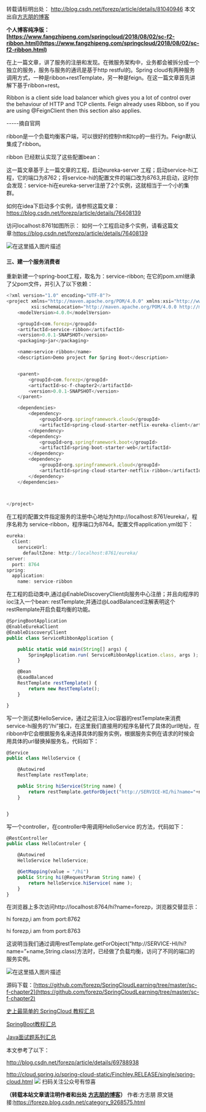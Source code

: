 转载请标明出处：
http://blog.csdn.net/forezp/article/details/81040946
本文出自[方志朋的博客](http://blog.csdn.net/forezp)

**个人博客纯净版：[https://www.fangzhipeng.com/springcloud/2018/08/02/sc-f2-ribbon.html](https://www.fangzhipeng.com/springcloud/2018/08/02/sc-f2-ribbon.html)**

在上一篇文章，讲了服务的注册和发现。在微服务架构中，业务都会被拆分成一个独立的服务，服务与服务的通讯是基于http restful的。Spring cloud有两种服务调用方式，一种是ribbon+restTemplate，另一种是feign。在这一篇文章首先讲解下基于ribbon+rest。

Ribbon is a client side load balancer which gives you a lot of control over the behaviour of HTTP and TCP clients. Feign already uses Ribbon, so if you are using @FeignClient then this section also applies.

-----摘自官网

ribbon是一个负载均衡客户端，可以很好的控制htt和tcp的一些行为。Feign默认集成了ribbon。

ribbon 已经默认实现了这些配置bean：

这一篇文章基于上一篇文章的工程，启动eureka-server 工程；启动service-hi工程，它的端口为8762；将service-hi的配置文件的端口改为8763,并启动，这时你会发现：service-hi在eureka-server注册了2个实例，这就相当于一个小的集群。

如何在idea下启动多个实例，请参照这篇文章：
https://blog.csdn.net/forezp/article/details/76408139

访问localhost:8761如图所示：
如何一个工程启动多个实例，请看这篇文章:https://blog.csdn.net/forezp/article/details/76408139

![在这里插入图片描述](https://gitee.com/hezhiyuan007/java-study/raw/master/images/springcloud/f880bd27-56ae-4628-bbfb-0000d8331fcc.png)

#### 三、建一个服务消费者

重新新建一个spring-boot工程，取名为：service-ribbon;
在它的pom.xml继承了父pom文件，并引入了以下依赖：
```js 
<?xml version="1.0" encoding="UTF-8"?>
<project xmlns="http://maven.apache.org/POM/4.0.0" xmlns:xsi="http://www.w3.org/2001/XMLSchema-instance"
         xsi:schemaLocation="http://maven.apache.org/POM/4.0.0 http://maven.apache.org/xsd/maven-4.0.0.xsd">
    <modelVersion>4.0.0</modelVersion>

    <groupId>com.forezp</groupId>
    <artifactId>service-ribbon</artifactId>
    <version>0.0.1-SNAPSHOT</version>
    <packaging>jar</packaging>

    <name>service-ribbon</name>
    <description>Demo project for Spring Boot</description>


    <parent>
        <groupId>com.forezp</groupId>
        <artifactId>sc-f-chapter2</artifactId>
        <version>0.0.1-SNAPSHOT</version>
    </parent>

    <dependencies>
        <dependency>
            <groupId>org.springframework.cloud</groupId>
            <artifactId>spring-cloud-starter-netflix-eureka-client</artifactId>
        </dependency>
        <dependency>
            <groupId>org.springframework.boot</groupId>
            <artifactId>spring-boot-starter-web</artifactId>
        </dependency>
        <dependency>
            <groupId>org.springframework.cloud</groupId>
            <artifactId>spring-cloud-starter-netflix-ribbon</artifactId>
        </dependency>
    </dependencies>

 

</project>
```

在工程的配置文件指定服务的注册中心地址为http://localhost:8761/eureka/，程序名称为 service-ribbon，程序端口为8764。配置文件application.yml如下：

```js 
eureka:
  client:
    serviceUrl:
      defaultZone: http://localhost:8761/eureka/
server:
  port: 8764
spring:
  application:
    name: service-ribbon
```

在工程的启动类中,通过@EnableDiscoveryClient向服务中心注册；并且向程序的ioc注入一个bean: restTemplate;并通过@LoadBalanced注解表明这个restRemplate开启负载均衡的功能。

```js 
@SpringBootApplication
@EnableEurekaClient
@EnableDiscoveryClient
public class ServiceRibbonApplication {

    public static void main(String[] args) {
        SpringApplication.run( ServiceRibbonApplication.class, args );
    }

    @Bean
    @LoadBalanced
    RestTemplate restTemplate() {
        return new RestTemplate();
    }

}
```

写一个测试类HelloService，通过之前注入ioc容器的restTemplate来消费service-hi服务的“/hi”接口，在这里我们直接用的程序名替代了具体的url地址，在ribbon中它会根据服务名来选择具体的服务实例，根据服务实例在请求的时候会用具体的url替换掉服务名，代码如下：

```js 
@Service
public class HelloService {

    @Autowired
    RestTemplate restTemplate;

    public String hiService(String name) {
        return restTemplate.getForObject("http://SERVICE-HI/hi?name="+name,String.class);
    }


}
```

写一个controller，在controller中用调用HelloService 的方法，代码如下：

```js 
@RestController
public class HelloControler {

    @Autowired
    HelloService helloService;

    @GetMapping(value = "/hi")
    public String hi(@RequestParam String name) {
        return helloService.hiService( name );
    }
}
```

在浏览器上多次访问http://localhost:8764/hi?name=forezp，浏览器交替显示：

hi forezp,i am from port:8762

hi forezp,i am from port:8763

这说明当我们通过调用restTemplate.getForObject(“http://SERVICE-HI/hi?name=”+name,String.class)方法时，已经做了负载均衡，访问了不同的端口的服务实例。

![在这里插入图片描述](https://gitee.com/hezhiyuan007/java-study/raw/master/images/springcloud/3e1940a1-bebd-4cce-92ce-6e246f1a3ef7.png)

源码下载：[https://github.com/forezp/SpringCloudLearning/tree/master/sc-f-chapter2](https://github.com/forezp/SpringCloudLearning/tree/master/sc-f-chapter2)

[史上最简单的 SpringCloud 教程汇总](https://blog.csdn.net/forezp/article/details/70148833)

[SpringBoot教程汇总](https://blog.csdn.net/forezp/article/details/70341818)

[Java面试题系列汇总](https://blog.csdn.net/forezp/article/details/85163411)

本文参考了以下：

http://blog.csdn.net/forezp/article/details/69788938

http://cloud.spring.io/spring-cloud-static/Finchley.RELEASE/single/spring-cloud.html
![](https://gitee.com/hezhiyuan007/java-study/raw/master/images/springcloud/72600084-24e2-4ca7-a894-c25d494258e8.png)
扫码关注公众号有惊喜

**（转载本站文章请注明作者和出处 [方志朋的博客](https://www.fangzhipeng.com)）**
作者:方志朋  原文链接:https://forezp.blog.csdn.net/category_9268575.html
